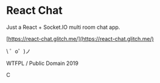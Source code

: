 # React Chat

Just a React + Socket.IO multi room chat app.

[https://react-chat.glitch.me/](https://react-chat.glitch.me/)

\ ゜o゜)ノ

WTFPL / Public Domain 2019

<img alt="Copyleft" src="https://upload.wikimedia.org/wikipedia/commons/8/8b/Copyleft.svg" width="15" height="15">
